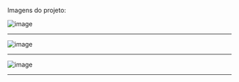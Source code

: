 <p>Imagens do projeto:</p>

![image](https://github.com/user-attachments/assets/81e458d4-107e-4114-979b-2f762283118a)

________________________________________________________________________________________________________________________________________________________________

![image](https://github.com/user-attachments/assets/752f3449-beae-4c8e-a488-67b8abe5b867)

________________________________________________________________________________________________________________________________________________________________

![image](https://github.com/user-attachments/assets/aef8d6d5-3e51-4e43-b273-9eb8746d501b)

________________________________________________________________________________________________________________________________________________________________
